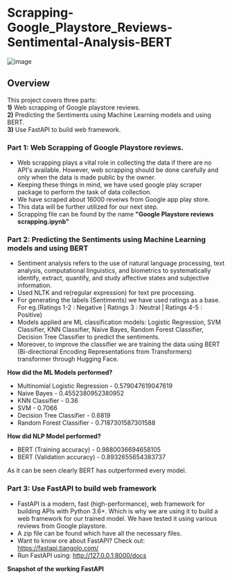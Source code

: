 # Scrapping-Google_Playstore_Reviews-Sentimental-Analysis-BERT

![image](https://user-images.githubusercontent.com/68136798/95117417-2fee1200-070e-11eb-9d10-af0d57f4f069.png)

## Overview
This project covers three parts:  
**1)** Web scrapping of Google playstore reviews.  
**2)** Predicting the Sentiments using Machine Learning models and using BERT.   
**3)** Use FastAPI to build web framework.

### Part 1: Web Scrapping of Google Playstore reviews.
- Web scrapping plays a vital role in collecting the data if there are no API's available. However, web scrapping should be done carefully and only when the data is made public by the owner.
- Keeping these things in mind, we have used google play scraper package to perform the task of data collection.
- We have scraped about 16000 reveiws from Google app play store.
- This data will be further utilized for our next step.
- Scrapping file can be found by the name **"Google Playstore reviews scrapping.ipynb"**

### Part 2: Predicting the Sentiments using Machine Learning models and using BERT
- Sentiment analysis refers to the use of natural language processing, text analysis, computational linguistics, and biometrics to systematically identify, extract, quantify, and study affective states and subjective information.
- Used NLTK and re(regular expression) for text pre processing.
- For generating the labels (Sentiments) we have used ratings as a base. For eg.(Ratings 1-2 : Negative | Ratings 3 : Neutral | Ratings 4-5 : Positive)
- Models applied are ML classification models: Logistic Regression, SVM Classifier, KNN Classifier, Naive Bayes, Random Forest Classifier, Decision Tree Classifier to predict the sentiments.
- Moreover, to improve the classifier we are training the data using BERT (Bi-directional Encoding Representations from Transformers) transformer through Hugging Face.

**How did the ML Models performed?**  
- Multinomial Logistic Regression - 0.579047619047619  
- Naive Bayes - 0.4552380952380952  
- KNN Classifier - 0.36  
- SVM - 0.7066  
- Decision Tree Classifier - 0.6819  
- Random Forest Classifier - 0.7187301587301588  

**How did NLP Model performed?**
- BERT (Training accuracy) - 0.9880036694658105
- BERT (Validation accuracy) - 0.8932655654383737

As it can be seen clearly BERT has outperformed every model.

### Part 3: Use FastAPI to build web framework
- FastAPI is a modern, fast (high-performance), web framework for building APIs with Python 3.6+. Which is why we are using it to build a web framework for our trained model. We have tested it using various reviews from Google playstore.
- A zip file can be found which have all the necessary files.
- Want to know ore about FastAPI? Check out: https://fastapi.tiangolo.com/
- Run FastAPI using: http://127.0.0.1:8000/docs

**Snapshot of the working FastAPI**
